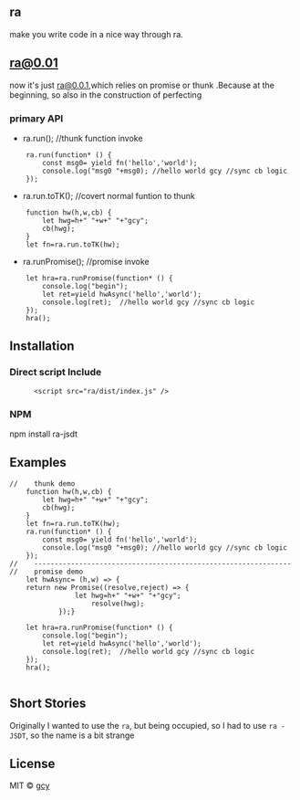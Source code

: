 ## ra

make you write code in a nice way through ra.

## ra@0.01

now it's just ra@0.0.1,which relies on promise or thunk .Because at the beginning, so also in the construction of perfecting

###  primary API

  * ra.run();  //thunk function invoke 
  
  ```
      ra.run(function* () {
          const msg0= yield fn('hello','world');
          console.log("msg0 "+msg0); //hello world gcy //sync cb logic
      });
  ```
  * ra.run.toTK();  //covert normal funtion to thunk
  
  ```
      function hw(h,w,cb) {
          let hwg=h+" "+w+" "+"gcy";
          cb(hwg);
      }
      let fn=ra.run.toTK(hw);
  ```
  
  * ra.runPromise();   //promise  invoke 
```
    let hra=ra.runPromise(function* () {
        console.log("begin");
        let ret=yield hwAsync('hello','world');
        console.log(ret);  //hello world gcy //sync cb logic
    });
    hra();
```
## Installation
 
### Direct script Include
```
      <script src="ra/dist/index.js" /> 
 ```
### NPM
 
  npm install ra-jsdt
  
## Examples
 
```
//    thunk demo
    function hw(h,w,cb) {
        let hwg=h+" "+w+" "+"gcy";
        cb(hwg);
    }
    let fn=ra.run.toTK(hw);
    ra.run(function* () {
        const msg0= yield fn('hello','world');
        console.log("msg0 "+msg0); //hello world gcy //sync cb logic
    });
//    ---------------------------------------------------------------
//    promise demo
    let hwAsync= (h,w) => {
    return new Promise((resolve,reject) => {
                let hwg=h+" "+w+" "+"gcy";
                    resolve(hwg);
            });}

    let hra=ra.runPromise(function* () {
        console.log("begin");
        let ret=yield hwAsync('hello','world');
        console.log(ret);  //hello world gcy //sync cb logic
    });
    hra();
    
```
## Short Stories
Originally I wanted to use the `ra`, but being occupied, so I had to use `ra - JSDT`, so the name is a bit strange
## License

  MIT © [gcy](https://segmentfault.com/blog/gcystar)
